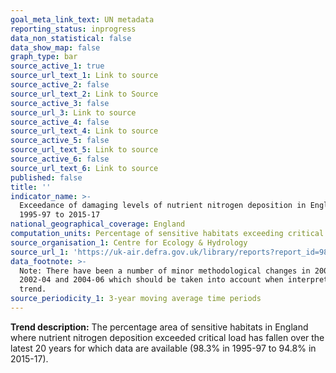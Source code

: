 ```yaml
---
goal_meta_link_text: UN metadata
reporting_status: inprogress
data_non_statistical: false
data_show_map: false
graph_type: bar
source_active_1: true
source_url_text_1: Link to source
source_active_2: false
source_url_text_2: Link to Source
source_active_3: false
source_url_3: Link to source
source_active_4: false
source_url_text_4: Link to source
source_active_5: false
source_url_text_5: Link to source
source_active_6: false
source_url_text_6: Link to source
published: false
title: ''
indicator_name: >-
  Exceedance of damaging levels of nutrient nitrogen deposition in England,
  1995-97 to 2015-17
national_geographical_coverage: England
computation_units: Percentage of sensitive habitats exceeding critical load
source_organisation_1: Centre for Ecology & Hydrology
source_url_1: 'https://uk-air.defra.gov.uk/library/reports?report_id=982'
data_footnote: >-
  Note: There have been a number of minor methodological changes in 2001-02,
  2002-04 and 2004-06 which should be taken into account when interpreting this
  trend.
source_periodicity_1: 3-year moving average time periods
---
```

**Trend description:** The percentage area of sensitive habitats in England where nutrient nitrogen deposition exceeded critical load has fallen over the latest 20 years for which data are available (98.3% in 1995-97 to 94.8% in 2015-17).